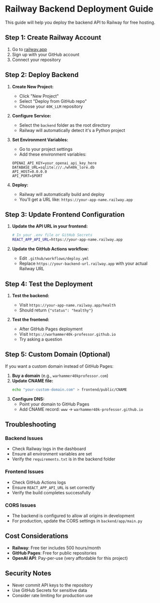 # Railway Backend Deployment Guide

This guide will help you deploy the backend API to Railway for free hosting.

## Step 1: Create Railway Account

1. Go to [railway.app](https://railway.app)
2. Sign up with your GitHub account
3. Connect your repository

## Step 2: Deploy Backend

1. **Create New Project:**
   - Click "New Project"
   - Select "Deploy from GitHub repo"
   - Choose your `40K_LLM` repository

2. **Configure Service:**
   - Select the `backend` folder as the root directory
   - Railway will automatically detect it's a Python project

3. **Set Environment Variables:**
   - Go to your project settings
   - Add these environment variables:
   ```
   OPENAI_API_KEY=your_openai_api_key_here
   DATABASE_URL=sqlite:///./wh40k_lore.db
   API_HOST=0.0.0.0
   API_PORT=$PORT
   ```

4. **Deploy:**
   - Railway will automatically build and deploy
   - You'll get a URL like: `https://your-app-name.railway.app`

## Step 3: Update Frontend Configuration

1. **Update the API URL in your frontend:**
   ```bash
   # In your .env file or GitHub Secrets
   REACT_APP_API_URL=https://your-app-name.railway.app
   ```

2. **Update the GitHub Actions workflow:**
   - Edit `.github/workflows/deploy.yml`
   - Replace `https://your-backend-url.railway.app` with your actual Railway URL

## Step 4: Test the Deployment

1. **Test the backend:**
   - Visit `https://your-app-name.railway.app/health`
   - Should return `{"status": "healthy"}`

2. **Test the frontend:**
   - After GitHub Pages deployment
   - Visit `https://warhammer40k-professor.github.io`
   - Try asking a question

## Step 5: Custom Domain (Optional)

If you want a custom domain instead of GitHub Pages:

1. **Buy a domain** (e.g., `warhammer40kprofessor.com`)
2. **Update CNAME file:**
   ```bash
   echo "your-custom-domain.com" > frontend/public/CNAME
   ```
3. **Configure DNS:**
   - Point your domain to GitHub Pages
   - Add CNAME record: `www` → `warhammer40k-professor.github.io`

## Troubleshooting

### Backend Issues
- Check Railway logs in the dashboard
- Ensure all environment variables are set
- Verify the `requirements.txt` is in the backend folder

### Frontend Issues
- Check GitHub Actions logs
- Ensure `REACT_APP_API_URL` is set correctly
- Verify the build completes successfully

### CORS Issues
- The backend is configured to allow all origins in development
- For production, update the CORS settings in `backend/app/main.py`

## Cost Considerations

- **Railway**: Free tier includes 500 hours/month
- **GitHub Pages**: Free for public repositories
- **OpenAI API**: Pay-per-use (very affordable for this project)

## Security Notes

- Never commit API keys to the repository
- Use GitHub Secrets for sensitive data
- Consider rate limiting for production use
